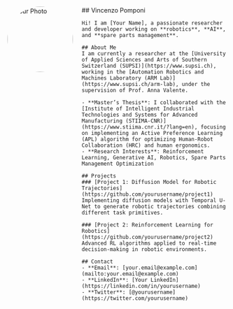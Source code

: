 <div style="display: flex; align-items: flex-start;">
  <div style="margin-right: 20px;">
    <img src="[your-image-url-here](https://github.com/vincenzopomponi/vincenzopomponi.github.io/blob/main/foto.png)" alt="Your Photo" style="border-radius: 50%; width: 150px;">
  </div>
  <div>
    ## Vincenzo Pomponi

    Hi! I am [Your Name], a passionate researcher and developer working on **robotics**, **AI**, and **spare parts management**.

    ## About Me
    I am currently a researcher at the [University of Applied Sciences and Arts of Southern Switzerland (SUPSI)](https://www.supsi.ch), working in the [Automation Robotics and Machines Laboratory (ARM Lab)](https://www.supsi.ch/arm-lab), under the supervision of Prof. Anna Valente.

    - **Master’s Thesis**: I collaborated with the [Institute of Intelligent Industrial Technologies and Systems for Advanced Manufacturing (STIIMA-CNR)](https://www.stiima.cnr.it/?lang=en), focusing on implementing an Active Preference Learning (APL) algorithm for optimizing Human-Robot Collaboration (HRC) and human ergonomics.
    - **Research Interests**: Reinforcement Learning, Generative AI, Robotics, Spare Parts Management Optimization

    ## Projects
    ### [Project 1: Diffusion Model for Robotic Trajectories](https://github.com/yourusername/project1)
    Implementing diffusion models with Temporal U-Net to generate robotic trajectories combining different task primitives.

    ### [Project 2: Reinforcement Learning for Robotics](https://github.com/yourusername/project2)
    Advanced RL algorithms applied to real-time decision-making in robotic environments.

    ## Contact
    - **Email**: [your.email@example.com](mailto:your.email@example.com)
    - **LinkedIn**: [Your LinkedIn](https://linkedin.com/in/yourusername)
    - **Twitter**: [@yourusername](https://twitter.com/yourusername)

  </div>
</div>
